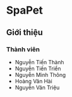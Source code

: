 # SpaPet
## Giới thiệu



### Thành viên
  * Nguyễn Tiến Thành
  * Nguyễn Tiến Triển
  * Nguyễn Minh Thông
  * Hoàng Văn Hài
  * Nguyễn Văn Triệu
